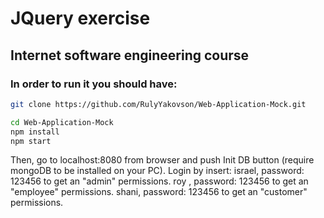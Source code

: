 # JQuery exercise
## Internet software engineering course

### In order to run it you should have:

```bash
git clone https://github.com/RulyYakovson/Web-Application-Mock.git

cd Web-Application-Mock
npm install
npm start
```
Then, go to localhost:8080 from browser and push Init DB button (require mongoDB to be installed on your PC).
Login by insert:
  israel, password: 123456 to get an "admin" permissions.
  roy , password: 123456 to get an "employee" permissions.
  shani, password: 123456 to get an "customer" permissions.
